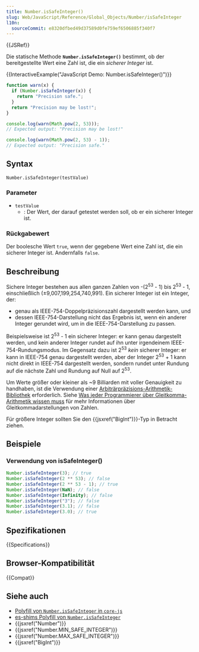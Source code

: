 ```yaml
---
title: Number.isSafeInteger()
slug: Web/JavaScript/Reference/Global_Objects/Number/isSafeInteger
l10n:
  sourceCommit: e8320dfbed49d37589d0fe759ef6506885f340f7
---
```


{{JSRef}}

Die statische Methode **`Number.isSafeInteger()`** bestimmt, ob der bereitgestellte Wert eine Zahl ist, die ein _sicherer Integer_ ist.

{{InteractiveExample("JavaScript Demo: Number.isSafeInteger()")}}

```js interactive-example
function warn(x) {
  if (Number.isSafeInteger(x)) {
    return "Precision safe.";
  }
  return "Precision may be lost!";
}

console.log(warn(Math.pow(2, 53)));
// Expected output: "Precision may be lost!"

console.log(warn(Math.pow(2, 53) - 1));
// Expected output: "Precision safe."
```

## Syntax

```js-nolint
Number.isSafeInteger(testValue)
```

### Parameter

- `testValue`
  - : Der Wert, der darauf getestet werden soll, ob er ein sicherer Integer ist.

### Rückgabewert

Der boolesche Wert `true`, wenn der gegebene Wert eine Zahl ist, die ein sicherer Integer ist. Andernfalls `false`.

## Beschreibung

Sichere Integer bestehen aus allen ganzen Zahlen von -(2<sup>53</sup> - 1) bis 2<sup>53</sup> - 1, einschließlich (±9,007,199,254,740,991). Ein sicherer Integer ist ein Integer, der:

- genau als IEEE-754-Doppelpräzisionszahl dargestellt werden kann, und
- dessen IEEE-754-Darstellung nicht das Ergebnis ist, wenn ein anderer Integer gerundet wird, um in die IEEE-754-Darstellung zu passen.

Beispielsweise ist 2<sup>53</sup> - 1 ein sicherer Integer: er kann genau dargestellt werden, und kein anderer Integer rundet auf ihn unter irgendeinem IEEE-754-Rundungsmodus. Im Gegensatz dazu ist 2<sup>53</sup> _kein_ sicherer Integer: er kann in IEEE-754 genau dargestellt werden, aber der Integer 2<sup>53</sup> + 1 kann nicht direkt in IEEE-754 dargestellt werden, sondern rundet unter Rundung auf die nächste Zahl und Rundung auf Null auf 2<sup>53</sup>.

Um Werte größer oder kleiner als \~9 Billiarden mit voller Genauigkeit zu handhaben, ist die Verwendung einer [Arbiträrpräzisions-Arithmetik-Bibliothek](https://en.wikipedia.org/wiki/Arbitrary-precision_arithmetic) erforderlich. Siehe [Was jeder Programmierer über Gleitkomma-Arithmetik wissen muss](https://floating-point-gui.de/) für mehr Informationen über Gleitkommadarstellungen von Zahlen.

Für größere Integer sollten Sie den {{jsxref("BigInt")}}-Typ in Betracht ziehen.

## Beispiele

### Verwendung von isSafeInteger()

```js
Number.isSafeInteger(3); // true
Number.isSafeInteger(2 ** 53); // false
Number.isSafeInteger(2 ** 53 - 1); // true
Number.isSafeInteger(NaN); // false
Number.isSafeInteger(Infinity); // false
Number.isSafeInteger("3"); // false
Number.isSafeInteger(3.1); // false
Number.isSafeInteger(3.0); // true
```

## Spezifikationen

{{Specifications}}

## Browser-Kompatibilität

{{Compat}}

## Siehe auch

- [Polyfill von `Number.isSafeInteger` in `core-js`](https://github.com/zloirock/core-js#ecmascript-number)
- [es-shims Polyfill von `Number.isSafeInteger`](https://www.npmjs.com/package/number.issafeinteger)
- {{jsxref("Number")}}
- {{jsxref("Number.MIN_SAFE_INTEGER")}}
- {{jsxref("Number.MAX_SAFE_INTEGER")}}
- {{jsxref("BigInt")}}
